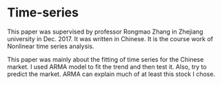 # Time-series
This paper was supervised by professor Rongmao Zhang in Zhejiang university in Dec. 2017. It was written in Chinese. It is the course work of Nonlinear time series analysis.

This paper was mainly about the fitting of time series for the Chinese market. I used ARMA model to fit the trend and then test it. Also, try to predict the market. ARMA can explain much of at least this stock I chose.
